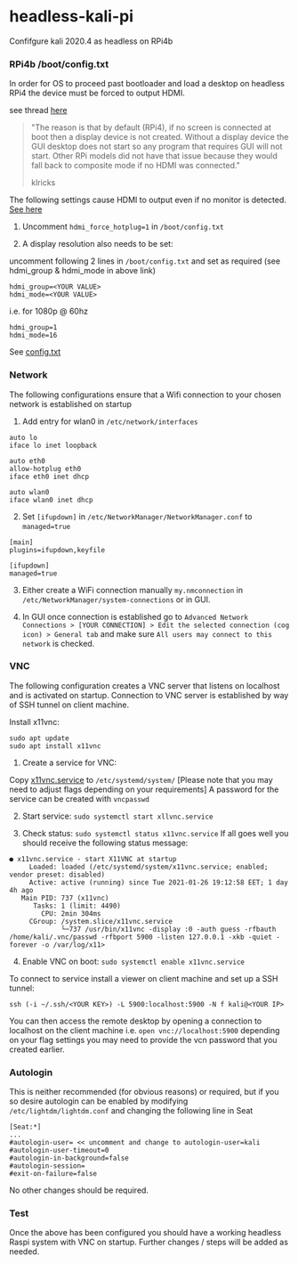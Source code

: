 # headless-kali-pi
Confifgure kali 2020.4 as headless on RPi4b


### RPi4b /boot/config.txt

In order for OS to proceed past bootloader and load a desktop on headless RPi4 the device must be forced to output HDMI. 

see thread [here](https://www.raspberrypi.org/forums/viewtopic.php?t=253312)

> "The reason is that by default (RPi4), if no screen is connected at boot then a display device is not created. Without a 
> display device the GUI desktop does not start so any program that requires GUI will not start. Other RPi models did not have that issue 
> because they would fall back to composite mode if no HDMI was connected."
>
> klricks

The following settings cause HDMI to output even if no monitor is detected. [See here](https://www.raspberrypi.org/documentation/configuration/config-txt/video.md)

1. Uncomment `hdmi_force_hotplug=1` in `/boot/config.txt`

2. A display resolution also needs to be set:

uncomment following 2 lines in `/boot/config.txt` and set as required (see hdmi_group & hdmi_mode in above link)
```
hdmi_group=<YOUR VALUE>
hdmi_mode=<YOUR VALUE>
```
i.e. for 1080p @ 60hz

```
hdmi_group=1
hdmi_mode=16
```

See [config.txt](../main/config.txt)


### Network
The following configurations ensure that a Wifi connection to your chosen network is established on startup

1. Add entry for wlan0 in `/etc/network/interfaces`

```
auto lo
iface lo inet loopback

auto eth0
allow-hotplug eth0
iface eth0 inet dhcp

auto wlan0
iface wlan0 inet dhcp
```

2. Set `[ifupdown]` in `/etc/NetworkManager/NetworkManager.conf` to `managed=true`
```
[main]
plugins=ifupdown,keyfile

[ifupdown]
managed=true
```
3. Either create a WiFi connection manually `my.nmconnection` in `/etc/NetworkManager/system-connections`
or in GUI.

4. In GUI once connection is established go to `Advanced Network Connections > [YOUR CONNECTION] > Edit the selected connection (cog icon) > General tab` and make sure `All users may connect to this network` is checked.



### VNC 
The following configuration creates a VNC server that listens on localhost and is activated on startup. Connection to VNC server is established by way of SSH tunnel on client machine.

Install x11vnc:
```
sudo apt update
sudo apt install x11vnc
```

1. Create a service for VNC:

Copy [x11vnc.service](../main/x11vnc.service) to `/etc/systemd/system/` [Please note that you may need to adjust flags depending on your requirements] A password for the service can be created with `vncpasswd` 

2. Start service: `sudo systemctl start xllvnc.service`

3. Check status: `sudo systemctl status x11vnc.service`
If all goes well you should receive the following status message:

```
● x11vnc.service - start X11VNC at startup
     Loaded: loaded (/etc/systemd/system/x11vnc.service; enabled; vendor preset: disabled)
     Active: active (running) since Tue 2021-01-26 19:12:58 EET; 1 day 4h ago
   Main PID: 737 (x11vnc)
      Tasks: 1 (limit: 4490)
        CPU: 2min 304ms
     CGroup: /system.slice/x11vnc.service
             └─737 /usr/bin/x11vnc -display :0 -auth guess -rfbauth /home/kali/.vnc/passwd -rfbport 5900 -listen 127.0.0.1 -xkb -quiet -forever -o /var/log/x11>
```
4. Enable VNC on boot: `sudo systemctl enable x11vnc.service`

To connect to service install a viewer on client machine and set up a SSH tunnel:

`ssh (-i ~/.ssh/<YOUR KEY>) -L 5900:localhost:5900 -N f kali@<YOUR IP>`

You can then access the remote desktop by opening a connection to localhost on the client machine i.e. `open vnc://localhost:5900` depending on your flag settings you may need to provide the vcn password that you created earlier.


### Autologin
This is neither recommended (for obvious reasons) or required, but if you so desire autologin can be enabled by modifying
`/etc/lightdm/lightdm.conf` and changing the following line in Seat
```
[Seat:*]
...
#autologin-user= << uncomment and change to autologin-user=kali
#autologin-user-timeout=0
#autologin-in-background=false
#autologin-session=
#exit-on-failure=false
```
No other changes should be required.


### Test

Once the above has been configured you should have a working headless Raspi system with VNC on startup. 
Further changes / steps will be added as needed.






